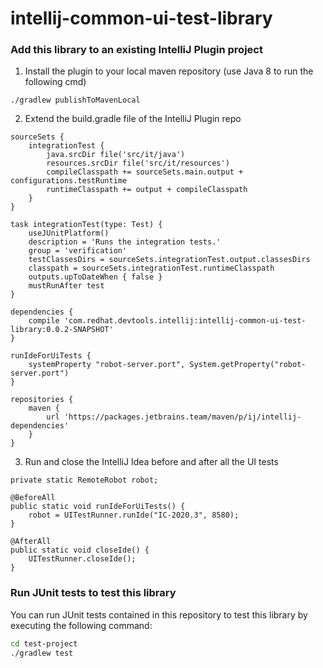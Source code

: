 # intellij-common-ui-test-library

### Add this library to an existing IntelliJ Plugin project

1) Install the plugin to your local maven repository (use Java 8 to run the following cmd)
```
./gradlew publishToMavenLocal
```

2) Extend the build.gradle file of the IntelliJ Plugin repo

```
sourceSets {
    integrationTest {
        java.srcDir file('src/it/java')
        resources.srcDir file('src/it/resources')
        compileClasspath += sourceSets.main.output + configurations.testRuntime
        runtimeClasspath += output + compileClasspath
    }
}

task integrationTest(type: Test) {
    useJUnitPlatform()
    description = 'Runs the integration tests.'
    group = 'verification'
    testClassesDirs = sourceSets.integrationTest.output.classesDirs
    classpath = sourceSets.integrationTest.runtimeClasspath
    outputs.upToDateWhen { false }
    mustRunAfter test
}

dependencies {
    compile 'com.redhat.devtools.intellij:intellij-common-ui-test-library:0.0.2-SNAPSHOT'
}

runIdeForUiTests {
    systemProperty "robot-server.port", System.getProperty("robot-server.port")
}

repositories {
    maven {
        url 'https://packages.jetbrains.team/maven/p/ij/intellij-dependencies'
    }
}
```

3) Run and close the IntelliJ Idea before and after all the UI tests
```
private static RemoteRobot robot;

@BeforeAll
public static void runIdeForUiTests() {
    robot = UITestRunner.runIde("IC-2020.3", 8580);
}

@AfterAll
public static void closeIde() {
    UITestRunner.closeIde();
}
```

### Run JUnit tests to test this library

You can run JUnit tests contained in this repository to test this library by executing the following command:

```sh
cd test-project
./gradlew test
```
